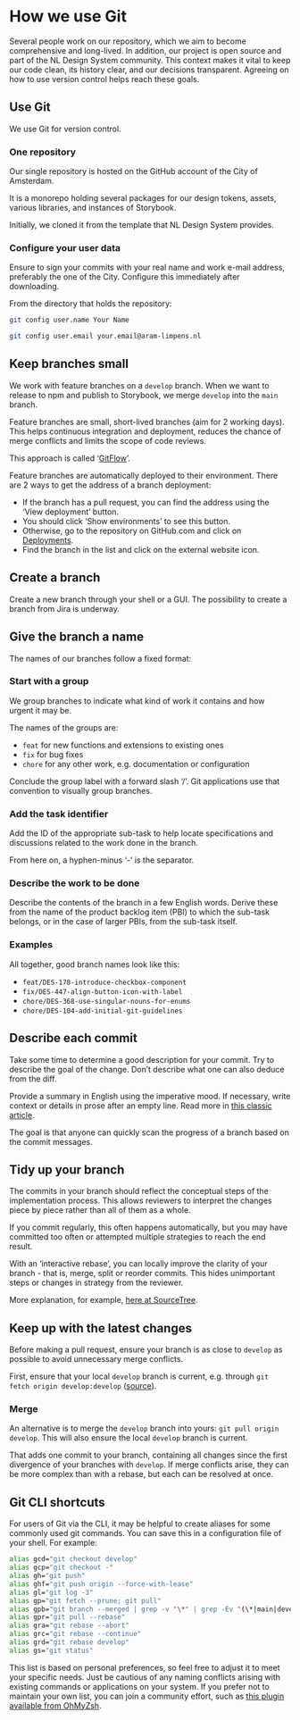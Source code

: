 <!-- @license CC0-1.0 -->

# How we use Git

Several people work on our repository, which we aim to become comprehensive and long-lived.
In addition, our project is open source and part of the NL Design System community.
This context makes it vital to keep our code clean, its history clear, and our decisions transparent.
Agreeing on how to use version control helps reach these goals.

## Use Git

We use Git for version control.

### One repository

Our single repository is hosted on the GitHub account of the City of Amsterdam.

It is a monorepo holding several packages for our design tokens, assets, various libraries, and instances of Storybook.

Initially, we cloned it from the template that NL Design System provides.

### Configure your user data

Ensure to sign your commits with your real name and work e-mail address, preferably the one of the City.
Configure this immediately after downloading.

From the directory that holds the repository:

```sh
git config user.name Your Name

git config user.email your.email@aram-limpens.nl
```

## Keep branches small

We work with feature branches on a `develop` branch.
When we want to release to npm and publish to Storybook, we merge `develop` into the `main` branch.

Feature branches are small, short-lived branches (aim for 2 working days).
This helps continuous integration and deployment, reduces the chance of merge conflicts and limits the scope of code reviews.

This approach is called ‘[GitFlow](https://datasift.github.io/gitflow/IntroducingGitFlow.html)’.

Feature branches are automatically deployed to their environment.
There are 2 ways to get the address of a branch deployment:

- If the branch has a pull request, you can find the address using the ‘View deployment’ button.
- You should click ‘Show environments’ to see this button.
- Otherwise, go to the repository on GitHub.com and click on [Deployments](https://github.com/Amsterdam/design-system/deployments).
- Find the branch in the list and click on the external website icon.

## Create a branch

Create a new branch through your shell or a GUI.
The possibility to create a branch from Jira is underway.

## Give the branch a name

The names of our branches follow a fixed format:

### Start with a group

We group branches to indicate what kind of work it contains and how urgent it may be.

The names of the groups are:

- `feat` for new functions and extensions to existing ones
- `fix` for bug fixes
- `chore` for any other work, e.g. documentation or configuration

Conclude the group label with a forward slash ‘/’.
Git applications use that convention to visually group branches.

### Add the task identifier

Add the ID of the appropriate sub-task to help locate specifications and discussions related to the work done in the branch.

From here on, a hyphen-minus ‘-’ is the separator.

### Describe the work to be done

Describe the contents of the branch in a few English words.
Derive these from the name of the product backlog item (PBI) to which the sub-task belongs, or in the case of larger PBIs, from the sub-task itself.

### Examples

All together, good branch names look like this:

- `feat/DES-178-introduce-checkbox-component`
- `fix/DES-447-align-button-icon-with-label`
- `chore/DES-368-use-singular-nouns-for-enums`
- `chore/DES-104-add-initial-git-guidelines`

## Describe each commit

Take some time to determine a good description for your commit.
Try to describe the goal of the change.
Don’t describe what one can also deduce from the diff.

Provide a summary in English using the imperative mood.
If necessary, write context or details in prose after an empty line.
Read more in [this classic article](https://cbea.ms/git-commit/).

The goal is that anyone can quickly scan the progress of a branch based on the commit messages.

## Tidy up your branch

The commits in your branch should reflect the conceptual steps of the implementation process.
This allows reviewers to interpret the changes piece by piece rather than all of them as a whole.

If you commit regularly, this often happens automatically, but you may have committed too often or attempted multiple strategies to reach the end result.

With an ‘interactive rebase’, you can locally improve the clarity of your branch - that is, merge, split or reorder commits.
This hides unimportant steps or changes in strategy from the reviewer.

More explanation, for example, [here at SourceTree](https://www.atlassian.com/blog/sourcetree/interactive-rebase-sourcetree).

## Keep up with the latest changes

Before making a pull request, ensure your branch is as close to `develop` as possible to avoid unnecessary merge conflicts.

First, ensure that your local `develop` branch is current, e.g.
through `git fetch origin develop:develop` ([source](https://stackoverflow.com/a/17722977/2169092)).

### Merge

An alternative is to merge the `develop` branch into yours: `git pull origin develop`.
This will also ensure the local `develop` branch is current.

That adds one commit to your branch, containing all changes since the first divergence of your branches with `develop`.
If merge conflicts arise, they can be more complex than with a rebase, but each can be resolved at once.

## Git CLI shortcuts

For users of Git via the CLI, it may be helpful to create aliases for some commonly used git commands.
You can save this in a configuration file of your shell.
For example:

```sh
alias gcd="git checkout develop"
alias gcp="git checkout -"
alias gh="git push"
alias ghf="git push origin --force-with-lease"
alias gl="git log -3"
alias gp="git fetch --prune; git pull"
alias gpb="git branch --merged | grep -v "\*" | grep -Ev "(\*|main|develop)" | xargs -n 1 git branch -d"
alias gpr="git pull --rebase"
alias gra="git rebase --abort"
alias grc="git rebase --continue"
alias grd="git rebase develop"
alias gs="git status"
```

This list is based on personal preferences, so feel free to adjust it to meet your specific needs.
Just be cautious of any naming conflicts arising with existing commands or applications on your system.
If you prefer not to maintain your own list, you can join a community effort, such as [this plugin available from OhMyZsh](https://github.com/ohmyzsh/ohmyzsh/tree/master/plugins/git).
